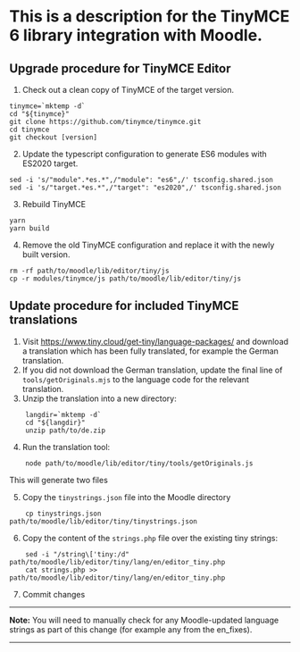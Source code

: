 # This is a description for the TinyMCE 6 library integration with Moodle.

## Upgrade procedure for TinyMCE Editor

1. Check out a clean copy of TinyMCE of the target version.

 ```
 tinymce=`mktemp -d`
 cd "${tinymce}"
 git clone https://github.com/tinymce/tinymce.git
 cd tinymce
 git checkout [version]
 ```

2. Update the typescript configuration to generate ES6 modules with ES2020 target.

 ```
 sed -i 's/"module".*es.*",/"module": "es6",/' tsconfig.shared.json
 sed -i 's/"target.*es.*",/"target": "es2020",/' tsconfig.shared.json
 ```

3. Rebuild TinyMCE

 ```
 yarn
 yarn build
 ```

4. Remove the old TinyMCE configuration and replace it with the newly built version.

 ```
 rm -rf path/to/moodle/lib/editor/tiny/js
 cp -r modules/tinymce/js path/to/moodle/lib/editor/tiny/js
 ```

## Update procedure for included TinyMCE translations

1. Visit https://www.tiny.cloud/get-tiny/language-packages/ and download a translation which has been fully translated, for example the German translation.
2. If you did not download the German translation, update the final line of `tools/getOriginals.mjs` to the language code for the relevant translation.
3. Unzip the translation into a new directory:

 ```
     langdir=`mktemp -d`
     cd "${langdir}"
     unzip path/to/de.zip
 ```

4. Run the translation tool:

 ```
     node path/to/moodle/lib/editor/tiny/tools/getOriginals.js
 ```

 This will generate two files

5. Copy the `tinystrings.json` file into the Moodle directory

 ```
     cp tinystrings.json path/to/moodle/lib/editor/tiny/tinystrings.json
 ```

6. Copy the content of the `strings.php` file over the existing tiny strings:

 ```
     sed -i "/string\['tiny:/d" path/to/moodle/lib/editor/tiny/lang/en/editor_tiny.php
     cat strings.php >> path/to/moodle/lib/editor/tiny/lang/en/editor_tiny.php
 ```

7. Commit changes

---

**Note:** You will need to manually check for any Moodle-updated language strings as part of this change (for example any from the en_fixes).

---

